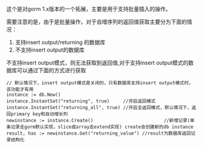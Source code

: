 这个是对gorm 1.x版本的一个拓展，主要是用于支持批量插入的操作。

需要注意的是，由于是批量操作，对于自增序列的返回值获取主要分为下面的情况：
1. 支持insert output/returning 的数据库
2. 不支持insert output的数据库

不支持insert output模式，则无法获取到返回值,对于支持insert output模式的数据库可以通过下面的方式进行获取

```
// 默认情况下，insert output模式是关闭的，只有数据库支持insert output模式时，该功能才有用
instance := db.New()
instance.InstantSet("returning", true)     //开启返回模式
instance.InstantSet("returning_all", true) //开启全返回模式，默认情况下，返回primary key和自动增长列
newinstance := instance.Create()                          //新增记录(单条记录走gorm默认实现，slice或array走extend实现) create会创建新的db instance
result, has := newinstance.Get("returning_value") //result为数据库返回记录结构化
```